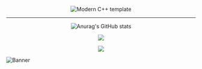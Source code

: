 <div id="title" align=center>

![Modern C++ template][github-sub-title:img]

------------


![Anurag's GitHub stats](https://github-readme-stats.vercel.app/api?username=WJHXD1B&show_icons=true&theme=tokyonight)


![](https://img.shields.io/badge/code-Pyhon-blue)

![](https://img.shields.io/badge/Game-Call%20Of%20Duty-yellow)

</div>

![Banner](./banner.gif)



[github-sub-title:img]: https://readme-typing-svg.herokuapp.com?font=Tektur&pause=1000&width=435&lines=htaccessCN
